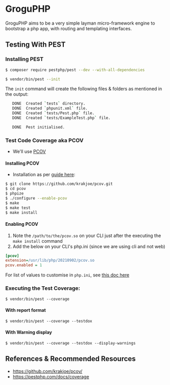 # GroguPHP
GroguPHP aims to be a very simple layman micro-framework engine to bootstrap a php app, with routing and templating interfaces.

## Testing With PEST

### Installing PEST

```bash
$ composer require pestphp/pest --dev --with-all-dependencies

$ vendor/bin/pest --init
```

The `init` command will create the following files & folders as mentioned in the output:

```bash
   DONE  Created `tests` directory.
   DONE  Created `phpunit.xml` file.
   DONE  Created `tests/Pest.php` file.
   DONE  Created `tests/ExampleTest.php` file.

   DONE  Pest initialised.
```

### Test Code Coverage aka PCOV

- We'll use [PCOV](https://github.com/krakjoe/pcov)

#### Installing PCOV
- Installation as per [guide here](https://github.com/krakjoe/pcov/blob/develop/INSTALL.md):
```bash
$ git clone https://github.com/krakjoe/pcov.git
$ cd pcov
$ phpize
$ ./configure --enable-pcov
$ make
$ make test
$ make install
```

#### Enabling PCOV

1) Note the `/path/to/the/pcov.so` on your CLI just after the executing the `make install` command
2) Add the below on your CLI's php.ini (since we are using cli and not web)
```ini
[pcov]
extension=/usr/lib/php/20210902/pcov.so
pcov.enabled = 1
```

For list of values to customise in `php.ini`, see [this doc here](https://github.com/krakjoe/pcov/blob/develop/README.md#configuration)

### Executing the Test Coverage:

```
$ vendor/bin/pest --coverage
```

#### With report format

```
$ vendor/bin/pest --coverage --testdox
```

#### With Warning display

```
$ vendor/bin/pest --coverage --testdox --display-warnings
```


## References & Recommended Resources

- https://github.com/krakjoe/pcov/
- https://pestphp.com/docs/coverage


